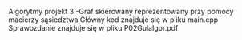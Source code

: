 Algorytmy projekt 3
-Graf skierowany reprezentowany przy pomocy macierzy sąsiedztwa
Główny kod znajduje się w pliku main.cpp
Sprawozdanie znajduje się w pliku P02GułaIgor.pdf
